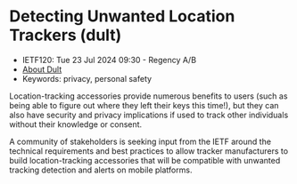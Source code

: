 # Detecting Unwanted Location Trackers (dult)
* <IETFschedule>IETF120: Tue 23 Jul 2024 09:30 - Regency A/B</IETFschedule>
* [About Dult](https://datatracker.ietf.org/group/dult/about/)
* Keywords: privacy, personal safety


Location-tracking accessories provide numerous benefits to users (such as being able to figure out where they left their keys this time!), but they can also have security and privacy implications if used to track other individuals without their knowledge or consent.

A community of stakeholders is seeking input from the IETF around the technical requirements and best practices to allow tracker manufacturers to build location-tracking accessories that will be compatible with unwanted tracking detection and alerts on mobile platforms.




